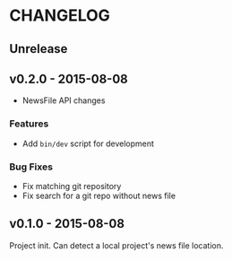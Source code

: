 # CHANGELOG

## Unrelease

## v0.2.0 - 2015-08-08

- NewsFile API changes

### Features

- Add `bin/dev` script for development

### Bug Fixes

- Fix matching git repository
- Fix search for a git repo without news file

## v0.1.0 - 2015-08-08

Project init. Can detect a local project's news file location.
